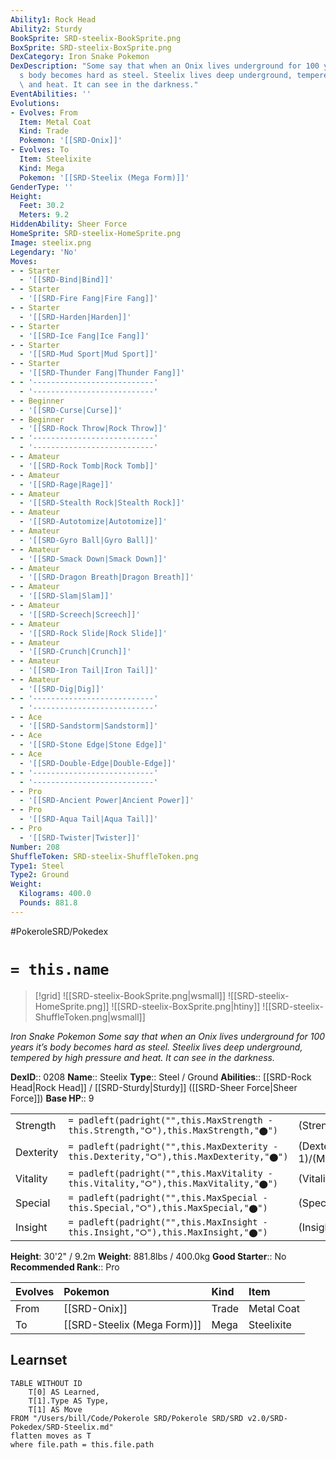 ```yaml
---
Ability1: Rock Head
Ability2: Sturdy
BookSprite: SRD-steelix-BookSprite.png
BoxSprite: SRD-steelix-BoxSprite.png
DexCategory: Iron Snake Pokemon
DexDescription: "Some say that when an Onix lives underground for 100 years it\u2019\
  s body becomes hard as steel. Steelix lives deep underground, tempered by high pressure\
  \ and heat. It can see in the darkness."
EventAbilities: ''
Evolutions:
- Evolves: From
  Item: Metal Coat
  Kind: Trade
  Pokemon: '[[SRD-Onix]]'
- Evolves: To
  Item: Steelixite
  Kind: Mega
  Pokemon: '[[SRD-Steelix (Mega Form)]]'
GenderType: ''
Height:
  Feet: 30.2
  Meters: 9.2
HiddenAbility: Sheer Force
HomeSprite: SRD-steelix-HomeSprite.png
Image: steelix.png
Legendary: 'No'
Moves:
- - Starter
  - '[[SRD-Bind|Bind]]'
- - Starter
  - '[[SRD-Fire Fang|Fire Fang]]'
- - Starter
  - '[[SRD-Harden|Harden]]'
- - Starter
  - '[[SRD-Ice Fang|Ice Fang]]'
- - Starter
  - '[[SRD-Mud Sport|Mud Sport]]'
- - Starter
  - '[[SRD-Thunder Fang|Thunder Fang]]'
- - '---------------------------'
  - '---------------------------'
- - Beginner
  - '[[SRD-Curse|Curse]]'
- - Beginner
  - '[[SRD-Rock Throw|Rock Throw]]'
- - '---------------------------'
  - '---------------------------'
- - Amateur
  - '[[SRD-Rock Tomb|Rock Tomb]]'
- - Amateur
  - '[[SRD-Rage|Rage]]'
- - Amateur
  - '[[SRD-Stealth Rock|Stealth Rock]]'
- - Amateur
  - '[[SRD-Autotomize|Autotomize]]'
- - Amateur
  - '[[SRD-Gyro Ball|Gyro Ball]]'
- - Amateur
  - '[[SRD-Smack Down|Smack Down]]'
- - Amateur
  - '[[SRD-Dragon Breath|Dragon Breath]]'
- - Amateur
  - '[[SRD-Slam|Slam]]'
- - Amateur
  - '[[SRD-Screech|Screech]]'
- - Amateur
  - '[[SRD-Rock Slide|Rock Slide]]'
- - Amateur
  - '[[SRD-Crunch|Crunch]]'
- - Amateur
  - '[[SRD-Iron Tail|Iron Tail]]'
- - Amateur
  - '[[SRD-Dig|Dig]]'
- - '---------------------------'
  - '---------------------------'
- - Ace
  - '[[SRD-Sandstorm|Sandstorm]]'
- - Ace
  - '[[SRD-Stone Edge|Stone Edge]]'
- - Ace
  - '[[SRD-Double-Edge|Double-Edge]]'
- - '---------------------------'
  - '---------------------------'
- - Pro
  - '[[SRD-Ancient Power|Ancient Power]]'
- - Pro
  - '[[SRD-Aqua Tail|Aqua Tail]]'
- - Pro
  - '[[SRD-Twister|Twister]]'
Number: 208
ShuffleToken: SRD-steelix-ShuffleToken.png
Type1: Steel
Type2: Ground
Weight:
  Kilograms: 400.0
  Pounds: 881.8
---
```


#PokeroleSRD/Pokedex

# `= this.name`

> [!grid]
> ![[SRD-steelix-BookSprite.png|wsmall]]
> ![[SRD-steelix-HomeSprite.png]]
> ![[SRD-steelix-BoxSprite.png|htiny]]
> ![[SRD-steelix-ShuffleToken.png|wsmall]]


*Iron Snake Pokemon*
*Some say that when an Onix lives underground for 100 years it’s body becomes hard as steel. Steelix lives deep underground, tempered by high pressure and heat. It can see in the darkness.*

**DexID**:: 0208
**Name**:: Steelix
**Type**:: Steel / Ground
**Abilities**:: [[SRD-Rock Head|Rock Head]] / [[SRD-Sturdy|Sturdy]] ([[SRD-Sheer Force|Sheer Force]])
**Base HP**:: 9

|           |                                                                                        |                                          |
| --------- | -------------------------------------------------------------------------------------- | ---------------------------------------- |
| Strength  | `= padleft(padright("",this.MaxStrength - this.Strength,"⭘"),this.MaxStrength,"⬤")`    | (Strength::2)/(MaxStrength::5)   |
| Dexterity | `= padleft(padright("",this.MaxDexterity - this.Dexterity,"⭘"),this.MaxDexterity,"⬤")` | (Dexterity:: 1)/(MaxDexterity::3) |
| Vitality  | `= padleft(padright("",this.MaxVitality - this.Vitality,"⭘"),this.MaxVitality,"⬤")`    | (Vitality::5)/(MaxVitality::10)   |
| Special   | `= padleft(padright("",this.MaxSpecial - this.Special,"⭘"),this.MaxSpecial,"⬤")`       | (Special::2)/(MaxSpecial::4)     |
| Insight   | `= padleft(padright("",this.MaxInsight - this.Insight,"⭘"),this.MaxInsight,"⬤")`       | (Insight::2)/(MaxInsight::4)     |

**Height**: 30'2" / 9.2m
**Weight**: 881.8lbs / 400.0kg
**Good Starter**:: No
**Recommended Rank**:: Pro

| Evolves   | Pokemon                     | Kind   | Item       |
|:----------|:----------------------------|:-------|:-----------|
| From      | [[SRD-Onix]]                | Trade  | Metal Coat |
| To        | [[SRD-Steelix (Mega Form)]] | Mega   | Steelixite |

## Learnset

```dataview
TABLE WITHOUT ID
    T[0] AS Learned,
    T[1].Type AS Type,
    T[1] AS Move
FROM "/Users/bill/Code/Pokerole SRD/Pokerole SRD/SRD v2.0/SRD-Pokedex/SRD-Steelix.md"
flatten moves as T
where file.path = this.file.path
```

